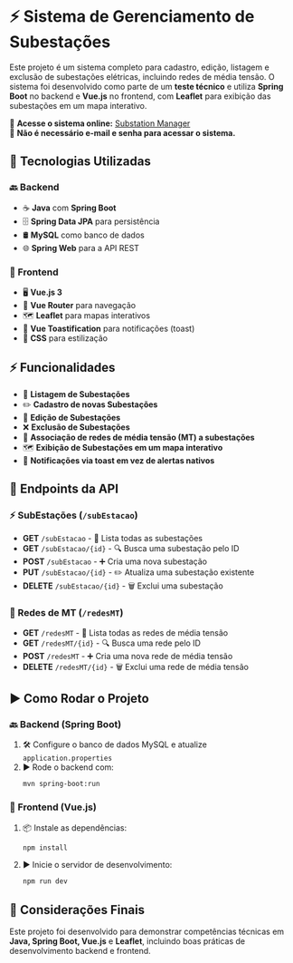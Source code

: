 # ⚡ Sistema de Gerenciamento de Subestações

Este projeto é um sistema completo para cadastro, edição, listagem e exclusão de subestações elétricas, incluindo redes de média tensão. O sistema foi desenvolvido como parte de um **teste técnico** e utiliza **Spring Boot** no backend e **Vue.js** no frontend, com **Leaflet** para exibição das subestações em um mapa interativo.

🔗 **Acesse o sistema online:** [Substation Manager](https://substation-manager.netlify.app/)  
🚀 **Não é necessário e-mail e senha para acessar o sistema.**

## 🚀 Tecnologias Utilizadas

### 🔙 Backend
- ☕ **Java** com **Spring Boot**
- 🗄 **Spring Data JPA** para persistência
- 🛢 **MySQL** como banco de dados
- 🌐 **Spring Web** para a API REST

### 🎨 Frontend
- 🖥 **Vue.js 3**
- 🚏 **Vue Router** para navegação
- 🗺 **Leaflet** para mapas interativos
- 🔔 **Vue Toastification** para notificações (toast)
- 🎨 **CSS** para estilização

## ⚡ Funcionalidades
- 📜 **Listagem de Subestações**
- ✏️ **Cadastro de novas Subestações**
- 🔄 **Edição de Subestações**
- ❌ **Exclusão de Subestações**
- 🔗 **Associação de redes de média tensão (MT) a subestações**
- 🗺 **Exibição de Subestações em um mapa interativo**
- 🔔 **Notificações via toast em vez de alertas nativos**

## 📡 Endpoints da API

### ⚡ SubEstações (`/subEstacao`)
- **GET** `/subEstacao` - 📜 Lista todas as subestações
- **GET** `/subEstacao/{id}` - 🔍 Busca uma subestação pelo ID
- **POST** `/subEstacao` - ➕ Cria uma nova subestação
- **PUT** `/subEstacao/{id}` - ✏️ Atualiza uma subestação existente
- **DELETE** `/subEstacao/{id}` - 🗑 Exclui uma subestação

### 🔌 Redes de MT (`/redesMT`)
- **GET** `/redesMT` - 📜 Lista todas as redes de média tensão
- **GET** `/redesMT/{id}` - 🔍 Busca uma rede pelo ID
- **POST** `/redesMT` - ➕ Cria uma nova rede de média tensão
- **DELETE** `/redesMT/{id}` - 🗑 Exclui uma rede de média tensão

## ▶️ Como Rodar o Projeto

### 🔙 Backend (Spring Boot)
1. 🛠 Configure o banco de dados MySQL e atualize `application.properties`
2. ▶️ Rode o backend com:
   ```sh
   mvn spring-boot:run
   ```

### 🎨 Frontend (Vue.js)
1. 📦 Instale as dependências:
   ```sh
   npm install
   ```
2. ▶️ Inicie o servidor de desenvolvimento:
   ```sh
   npm run dev
   ```

## 🎯 Considerações Finais
Este projeto foi desenvolvido para demonstrar competências técnicas em **Java, Spring Boot, Vue.js** e **Leaflet**, incluindo boas práticas de desenvolvimento backend e frontend.
